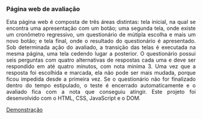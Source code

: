 ### Página web de avaliação

<p align="justify">
Esta página web é composta de três áreas distintas: tela inicial, na qual se encontra uma apresentação com um botão; uma segunda tela, onde existe um cronômetro regressivo, um questionário de mútipla escolha e mais um novo botão; e tela final, onde o resultado do questionário é apresentado. Sob determinada ação do avaliado, a transição das telas é executada na mesma página, uma tela cedendo lugar a posterior. O questionário possui seis perguntas com quatro alternativas de respostas cada uma e deve ser respondido em até quatro minutos, com nota miníma 3. Uma vez que a resposta foi escolhida e marcada, ela não pode ser mais mudada, porque ficou impedida desde a primeira vez. Se o questionário não for finalizado dentro do tempo estipulado, o teste é encerrado automaticamente e o avaliado fica com a nota que conseguiu atingir. Este projeto foi desenvolvido com o HTML, CSS, JavaScript e o DOM.
</p>

<a href="https://mayconfranca.github.io/pagina-web-de-avaliacao/">Demonstração</a>
